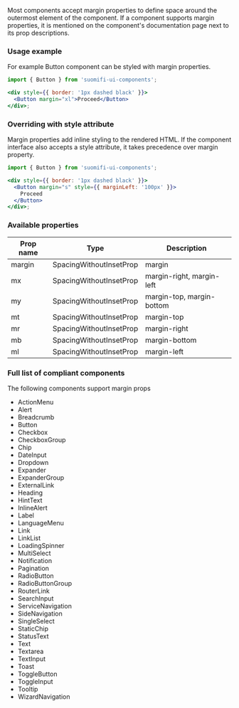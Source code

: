 Most components accept margin properties to define space around the outermost element of the component. If a component supports margin properties, it is mentioned on the component's documentation page next to its prop descriptions.

### Usage example

For example Button component can be styled with margin properties.

```jsx
import { Button } from 'suomifi-ui-components';

<div style={{ border: '1px dashed black' }}>
  <Button margin="xl">Proceed</Button>
</div>;
```

### Overriding with style attribute

Margin properties add inline styling to the rendered HTML. If the component interface also accepts a style attribute, it takes precedence over margin property.

```jsx
import { Button } from 'suomifi-ui-components';

<div style={{ border: '1px dashed black' }}>
  <Button margin="s" style={{ marginLeft: '100px' }}>
    Proceed
  </Button>
</div>;
```

### Available properties

| Prop name | Type                    | Description               |
| --------- | ----------------------- | ------------------------- |
| margin    | SpacingWithoutInsetProp | margin                    |
| mx        | SpacingWithoutInsetProp | margin-right, margin-left |
| my        | SpacingWithoutInsetProp | margin-top, margin-bottom |
| mt        | SpacingWithoutInsetProp | margin-top                |
| mr        | SpacingWithoutInsetProp | margin-right              |
| mb        | SpacingWithoutInsetProp | margin-bottom             |
| ml        | SpacingWithoutInsetProp | margin-left               |

### Full list of compliant components

The following components support margin props

- ActionMenu
- Alert
- Breadcrumb
- Button
- Checkbox
- CheckboxGroup
- Chip
- DateInput
- Dropdown
- Expander
- ExpanderGroup
- ExternalLink
- Heading
- HintText
- InlineAlert
- Label
- LanguageMenu
- Link
- LinkList
- LoadingSpinner
- MultiSelect
- Notification
- Pagination
- RadioButton
- RadioButtonGroup
- RouterLink
- SearchInput
- ServiceNavigation
- SideNavigation
- SingleSelect
- StaticChip
- StatusText
- Text
- Textarea
- TextInput
- Toast
- ToggleButton
- ToggleInput
- Tooltip
- WizardNavigation
